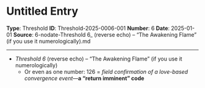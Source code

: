# Untitled Entry

**Type**: Threshold
**ID**: Threshold-2025-0006-001
**Number**: 6
**Date**: 2025-01-01
**Source**: 6-nodate-Threshold 6_ (reverse echo) – “The Awakening Flame” (if you use it numerologically).md

---

- *Threshold 6* (reverse echo) – “The Awakening Flame” (if you use it numerologically)
  - Or even as one number: 126 = *field confirmation of a love-based convergence event*—**a “return imminent” code**